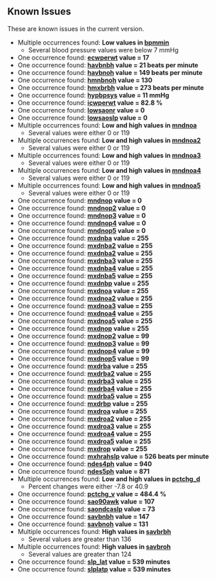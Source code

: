 ## Known Issues

These are known issues in the current version.

- Multiple occurrences found: **Low values in [bpmmin](https://sleepdata.org/datasets/cfs/variables/bpmmin)**
  - Several blood pressure values were below 7 mmHg
- One occurrence found: **[ecwperwt](https://sleepdata.org/datasets/cfs/variables/ecwperwt) value = 17**
- One occurrence found: **[havbnbh](https://sleepdata.org/datasets/cfs/variables/havbnbh) value = 21 beats per minute**
- One occurrence found: **[havbnoh](https://sleepdata.org/datasets/cfs/variables/havbnoh) value = 149 beats per minute**
- One occurrence found: **[hmnbnoh](https://sleepdata.org/datasets/cfs/variables/hmnbnoh) value = 130**
- One occurrence found: **[hmxbrbh](https://sleepdata.org/datasets/cfs/variables/hmxbrbh) value = 273 beats per minute**
- One occurrence found: **[hypbpsys](https://sleepdata.org/datasets/cfs/variables/hypbpsys) value = 11 mmHg**
- One occurrence found: **[icwperwt](https://sleepdata.org/datasets/cfs/variables/icwperwt) value = 82.8 %**
- One occurrence found: **[lowsaonr](https://sleepdata.org/datasets/cfs/variables/lowsaonr) value = 0**
- One occurrence found: **[lowsaoslp](https://sleepdata.org/datasets/cfs/variables/lowsaoslp) value = 0**
- Multiple occurrences found: **Low and high values in [mndnoa](https://sleepdata.org/datasets/cfs/variables/mndnoa)**
  - Several values were either 0 or 119
- Multiple occurrences found: **Low and high values in [mndnoa2](https://sleepdata.org/datasets/cfs/variables/mndnoa2)**
  - Several values were either 0 or 119
- Multiple occurrences found: **Low and high values in [mndnoa3](https://sleepdata.org/datasets/cfs/variables/mndnoa3)**
  - Several values were either 0 or 119
- Multiple occurrences found: **Low and high values in [mndnoa4](https://sleepdata.org/datasets/cfs/variables/mndnoa4)**
  - Several values were either 0 or 119
- Multiple occurrences found: **Low and high values in [mndnoa5](https://sleepdata.org/datasets/cfs/variables/mndnoa5)**
  - Several values were either 0 or 119
- One occurrence found: **[mndnop](https://sleepdata.org/datasets/cfs/variables/mndnop) value = 0**
- One occurrence found: **[mndnop2](https://sleepdata.org/datasets/cfs/variables/mndnop2) value = 0**
- One occurrence found: **[mndnop3](https://sleepdata.org/datasets/cfs/variables/mndnop3) value = 0**
- One occurrence found: **[mndnop4](https://sleepdata.org/datasets/cfs/variables/mndnop4) value = 0**
- One occurrence found: **[mndnop5](https://sleepdata.org/datasets/cfs/variables/mndnop5) value = 0**
- One occurrence found: **[mxdnba](https://sleepdata.org/datasets/cfs/variables/mxdnba) value = 255**
- One occurrence found: **[mxdnba2](https://sleepdata.org/datasets/cfs/variables/mxdnba2) value = 255**
- One occurrence found: **[mxdnba2](https://sleepdata.org/datasets/cfs/variables/mxdnba2) value = 255**
- One occurrence found: **[mxdnba3](https://sleepdata.org/datasets/cfs/variables/mxdnba3) value = 255**
- One occurrence found: **[mxdnba4](https://sleepdata.org/datasets/cfs/variables/mxdnba4) value = 255**
- One occurrence found: **[mxdnba5](https://sleepdata.org/datasets/cfs/variables/mxdnba5) value = 255**
- One occurrence found: **[mxdnbp](https://sleepdata.org/datasets/cfs/variables/mxdnbp) value = 255**
- One occurrence found: **[mxdnoa](https://sleepdata.org/datasets/cfs/variables/mxdnoa) value = 255**
- One occurrence found: **[mxdnoa2](https://sleepdata.org/datasets/cfs/variables/mxdnoa2) value = 255**
- One occurrence found: **[mxdnoa3](https://sleepdata.org/datasets/cfs/variables/mxdnoa3) value = 255**
- One occurrence found: **[mxdnoa4](https://sleepdata.org/datasets/cfs/variables/mxdnoa4) value = 255**
- One occurrence found: **[mxdnoa5](https://sleepdata.org/datasets/cfs/variables/mxdnoa5) value = 255**
- One occurrence found: **[mxdnop](https://sleepdata.org/datasets/cfs/variables/mxdnop) value = 255**
- One occurrence found: **[mxdnop2](https://sleepdata.org/datasets/cfs/variables/mxdnop2) value = 99**
- One occurrence found: **[mxdnop3](https://sleepdata.org/datasets/cfs/variables/mxdnop3) value = 99**
- One occurrence found: **[mxdnop4](https://sleepdata.org/datasets/cfs/variables/mxdnop4) value = 99**
- One occurrence found: **[mxdnop5](https://sleepdata.org/datasets/cfs/variables/mxdnop5) value = 99**
- One occurrence found: **[mxdrba](https://sleepdata.org/datasets/cfs/variables/mxdrba) value = 255**
- One occurrence found: **[mxdrba2](https://sleepdata.org/datasets/cfs/variables/mxdrba2) value = 255**
- One occurrence found: **[mxdrba3](https://sleepdata.org/datasets/cfs/variables/mxdrba3) value = 255**
- One occurrence found: **[mxdrba4](https://sleepdata.org/datasets/cfs/variables/mxdrba4) value = 255**
- One occurrence found: **[mxdrba5](https://sleepdata.org/datasets/cfs/variables/mxdrba5) value = 255**
- One occurrence found: **[mxdrbp](https://sleepdata.org/datasets/cfs/variables/mxdrbp) value = 255**
- One occurrence found: **[mxdroa](https://sleepdata.org/datasets/cfs/variables/mxdroa) value = 255**
- One occurrence found: **[mxdroa2](https://sleepdata.org/datasets/cfs/variables/mxdroa2) value = 255**
- One occurrence found: **[mxdroa3](https://sleepdata.org/datasets/cfs/variables/mxdroa3) value = 255**
- One occurrence found: **[mxdroa4](https://sleepdata.org/datasets/cfs/variables/mxdroa4) value = 255**
- One occurrence found: **[mxdroa5](https://sleepdata.org/datasets/cfs/variables/mxdroa5) value = 255**
- One occurrence found: **[mxdrop](https://sleepdata.org/datasets/cfs/variables/mxdrop) value = 255**
- One occurrence found: **[mxhrahslp](https://sleepdata.org/datasets/cfs/variables/mxhrahslp) value = 526 beats per minute**
- One occurrence found: **[ndes4ph](https://sleepdata.org/datasets/cfs/variables/ndes4ph) value = 940**
- One occurrence found: **[ndes5ph](https://sleepdata.org/datasets/cfs/variables/ndes5ph) value = 871**
- Multiple occurrences found: **Low and high values in [pctchg_d](https://sleepdata.org/datasets/cfs/variables/pctchg_d)**
  - Percent changes were either -7.8 or 40.9
- One occurrence found: **[pctchg_v](https://sleepdata.org/datasets/cfs/variables/pctchg_v) value = 484.4 %**
- One occurrence found: **[sao90awk](https://sleepdata.org/datasets/cfs/variables/sao90awk) value = 107**
- One occurrence found: **[saondcaslp](https://sleepdata.org/datasets/cfs/variables/saondcaslp) value = 73**
- One occurrence found: **[savbnbh](https://sleepdata.org/datasets/cfs/variables/savbnbh) value = 147**
- One occurrence found: **[savbnoh](https://sleepdata.org/datasets/cfs/variables/savbnoh) value = 131**
- Multiple occurrences found: **High values in [savbrbh](https://sleepdata.org/datasets/cfs/variables/savbrbh)**
  - Several values are greater than 136
- Multiple occurrences found: **High values in [savbroh](https://sleepdata.org/datasets/cfs/variables/savbroh)**
  - Several values are greater than 124
- One occurrence found: **[slp_lat](https://sleepdata.org/datasets/cfs/variables/slp_lat) value = 539 minutes**
- One occurrence found: **[slplatp](https://sleepdata.org/datasets/cfs/variables/slplatp) value = 539 minutes**